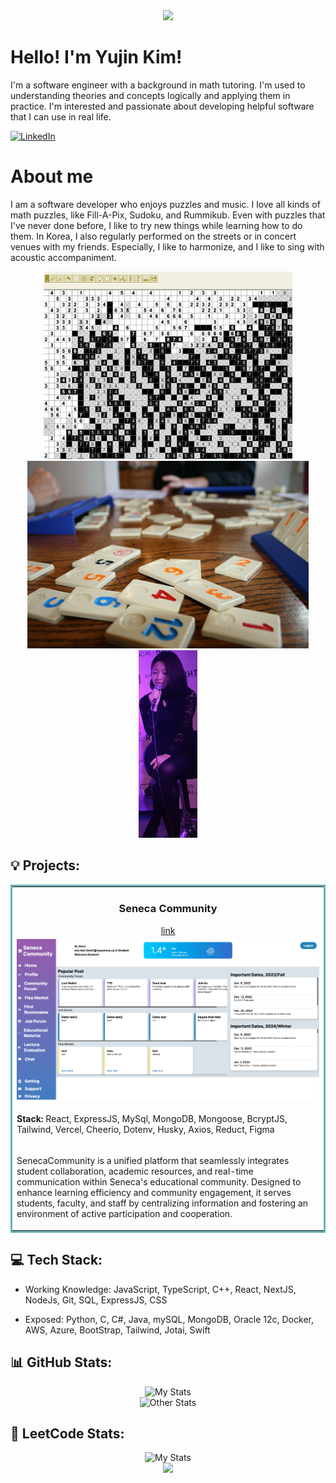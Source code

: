 <div align="center">
  <img src="https://capsule-render.vercel.app/api?type=waving&color=auto&height=200&section=header&text=Welcome!&fontSize=90" />
</div>

# Hello! I'm Yujin Kim!
I'm a software engineer with a background in math tutoring. I'm used to understanding theories and concepts logically and applying them in practice. I'm interested and passionate about developing helpful software that I can use in real life.

[![LinkedIn](https://img.shields.io/badge/LinkedIn-%230077B5.svg?logo=linkedin&logoColor=white)](https://linkedin.com/in/ykimcode/)


# About me

I am a software developer who enjoys puzzles and music. I love all kinds of math puzzles, like Fill-A-Pix, Sudoku, and Rummikub. Even with puzzles that I've never done before, I like to try new things while learning how to do them. In Korea, I also regularly performed on the streets or in concert venues with my friends. Especially, I like to harmonize, and I like to sing with acoustic accompaniment.


<div align="center">
    <img src="img/fillAPix.png" alt="Fill-A-Pix" height="300px" />
    <img src="img/Rummikub.jpeg" alt="Rummikub" height="300px" />
    <img src="img/sing.png" alt="singing" height="300px" />
</div>


## 💡 Projects:

<table bordercolor="#66b2b2" width="100%">
    <tr valign="top">
        <td width="50%" align="center">
            <h3>Seneca Community</h3>
            <a href="https://github.com/ykim7/Grad_project_team2">link</a>
        </td>
    </tr>
    <tr valign="center">
        <td width="50%" align="center">
            <img src="project/gradP.png"/>
        </td>
    </tr>
    <tr valign="top">
        <td width="50%">
            <p>
                <strong>Stack:</strong> React, ExpressJS, MySql, MongoDB, Mongoose, BcryptJS, Tailwind, Vercel, Cheerio, Dotenv, Husky, Axios, Reduct, Figma
            </p>
        </td>
    </tr>
    <tr valign="top">
        <td width="50%">
            <p>
                SenecaCommunity is a unified platform that seamlessly integrates student collaboration, academic resources, and real-time communication within Seneca's educational community. Designed to enhance learning efficiency and community engagement, it serves students, faculty, and staff by centralizing information and fostering an environment of active participation and cooperation.
            </p>
        </td>
    </tr>
</table>


## 💻 Tech Stack:

- Working Knowledge: JavaScript, TypeScript, C++, React, NextJS, NodeJs, Git, SQL, ExpressJS, CSS

- Exposed: Python, C, C#, Java, mySQL, MongoDB, Oracle 12c, Docker, AWS, Azure, BootStrap, Tailwind, Jotai, Swift


## 📊 GitHub Stats:

<div align=center>
    <img src="https://github-readme-stats.vercel.app/api?username=ykim7&theme=buefy&hide_border=false&include_all_commits=true&count_private=true" alt="My Stats" />
</div>
<div align=center>
    <img src="https://github-readme-streak-stats.herokuapp.com/?user=ykim7&theme=buefy&hide_border=false" alt="Other Stats" />
</div>

## 📝 LeetCode Stats:

<div align=center>
    <img src="https://leetcard.jacoblin.cool/ykim7" alt="My Stats" />
</div>


<div align="center">
  <img src="https://capsule-render.vercel.app/api?type=waving&color=auto&height=100&section=footer&text=&fontSize=90" />
</div>
